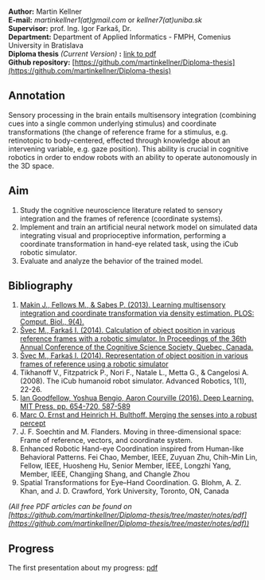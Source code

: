 **Author:** Martin Kellner<br>
**E-mail:** *martinkellner1(at)gmail.com* or *kellner7(at)uniba.sk* <br>
**Supervisor:** prof. Ing. Igor Farkaš, Dr. <br>
**Department:** Department of Applied Informatics - FMPH, Comenius University in Bratislava <br>
**Diploma thesis** *(Current Version)* **:** [link to pdf](https://github.com/martinkellner/Diploma-thesis/blob/master/thesis/diploma.pdf) <br>
**Github repository:** [https://github.com/martinkellner/Diploma-thesis](https://github.com/martinkellner/Diploma-thesis)

## Annotation
Sensory processing in the brain entails multisensory integration (combining cues into a single common underlying stimulus) and coordinate transformations (the change of reference frame for a stimulus, e.g. retinotopic to body-centered, effected through knowledge about an intervening variable, e.g. gaze position). This ability is crucial in cognitive robotics in order to endow robots with an ability to operate autonomously in the 3D space.

## Aim
1. Study the cognitive neuroscience literature related to sensory integration and the frames of reference (coordinate systems).
2. Implement and train an artificial neural network model on simulated data integrating visual and proprioceptive information, performing a coordinate transformation in hand-eye related task, using the iCub robotic simulator.
3. Evaluate and analyze the behavior of the trained model.

## Bibliography
1. <a href="http://journals.plos.org/ploscompbiol/article?id=10.1371/journal.pcbi.1003035">Makin J., Fellows M., & Sabes P. (2013). Learning multisensory integration and coordinate transformation via density estimation. PLOS: Comput. Biol., 9(4).</a>
2. <a href="http://cogsci.fmph.uniba.sk/~farkas/Papers/svec-farkas.cogsci14.pdf">Švec M., Farkaš I. (2014). Calculation of object position in various reference frames with a robotic simulator. In Proceedings of the 36th Annual Conference of the Cognitive Science Society, Quebec, Canada.</a>
3. <a href="http://alis.uniba.sk/storage/ddp/dostupne/FM/2013/2013-FM-43608/56780v1.pdf">Švec M., Farkaš I. (2014). Representation of object position in various frames of reference using a robotic simulator</a>
4. Tikhanoff V., Fitzpatrick P., Nori F., Natale L., Metta G., & Cangelosi A. (2008). The iCub humanoid robot simulator. Advanced Robotics, 1(1), 22-26.
5. <a href="http://www.deeplearningbook.org/"> Ian Goodfellow, Yoshua Bengio, Aaron Courville (2016). Deep Learning.
MIT Press, pp. 654-720, 587-589 </a>
6. <a href="http://www.kyb.tuebingen.mpg.de/fileadmin/user_upload/files/publications/pdfs/pdf2507.pdf"> Marc O. Ernst and Heinrich H. Bulthoff. Merging the senses into a robust percept</a>
7. J. F. Soechtin and M. Flanders. Moving in three-dimensional space: Frame of reference, vectors, and coordinate system.
8. Enhanced Robotic Hand-eye Coordination inspired from Human-like Behavioral Patterns. Fei Chao, Member, IEEE, Zuyuan Zhu, Chih-Min Lin, Fellow, IEEE, Huosheng Hu, Senior Member, IEEE, Longzhi Yang, Member, IEEE, Changjing Shang, and Changle Zhou
9. Spatial Transformations for Eye–Hand Coordination. G. Blohm, A. Z. Khan, and J. D. Crawford, York
University, Toronto, ON, Canada

*(All free PDF articles can be found on [https://github.com/martinkellner/Diploma-thesis/tree/master/notes/pdf](https://github.com/martinkellner/Diploma-thesis/tree/master/notes/pdf))*

## Progress

The first presentation about my progress: <a href="http://www.st.fmph.uniba.sk/~kellner7/prez/ds.pdf">pdf</a>
